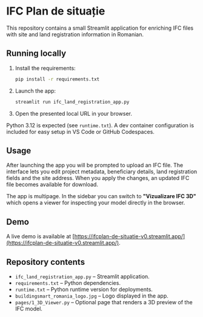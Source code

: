# IFC Plan de situație

This repository contains a small Streamlit application for enriching IFC files with site and land registration information in Romanian.

## Running locally

1. Install the requirements:
   ```bash
   pip install -r requirements.txt
   ```
2. Launch the app:
   ```bash
   streamlit run ifc_land_registration_app.py
   ```
3. Open the presented local URL in your browser.

Python 3.12 is expected (see `runtime.txt`). A dev container configuration is included for easy setup in VS Code or GitHub Codespaces.

## Usage

After launching the app you will be prompted to upload an IFC file. The interface lets you edit project metadata, beneficiary details, land registration fields and the site address. When you apply the changes, an updated IFC file becomes available for download.

The app is multipage. In the sidebar you can switch to **"Vizualizare IFC 3D"** which opens a viewer for inspecting your model directly in the browser.


## Demo

A live demo is available at [https://ifcplan-de-situatie-v0.streamlit.app/](https://ifcplan-de-situatie-v0.streamlit.app/).

## Repository contents

- `ifc_land_registration_app.py` – Streamlit application.
- `requirements.txt` – Python dependencies.
- `runtime.txt` – Python runtime version for deployments.
- `buildingsmart_romania_logo.jpg` – Logo displayed in the app.
- `pages/1_3D_Viewer.py` – Optional page that renders a 3D preview of the IFC model.

